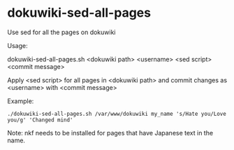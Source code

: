 # dokuwiki-sed-all-pages
Use sed for all the pages on dokuwiki

Usage:

dokuwiki-sed-all-pages.sh \<dokuwiki path\> \<username\> \<sed script\> \<commit message\>

  Apply \<sed script\> for all pages in \<dokuwiki path\> and commit changes as \<username\> with \<commit message\>
  
  Example:
  
    ./dokuwiki-sed-all-pages.sh /var/www/dokuwiki my_name 's/Hate you/Love you/g' 'Changed mind'
    
  Note: nkf needs to be installed for pages that have Japanese text in the name.
